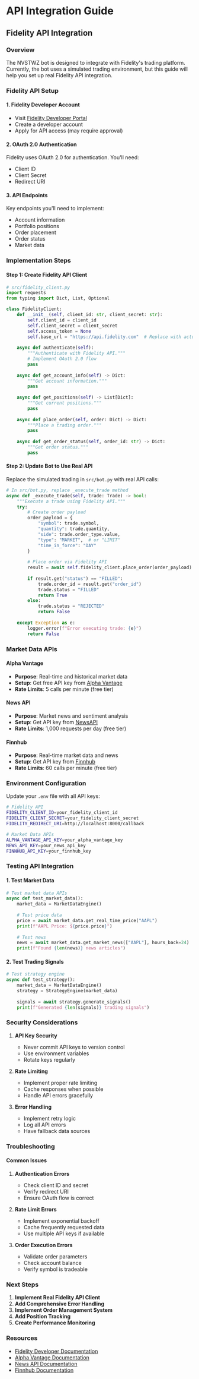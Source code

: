 # API Integration Guide

## Fidelity API Integration

### Overview
The NVSTWZ bot is designed to integrate with Fidelity's trading platform. Currently, the bot uses a simulated trading environment, but this guide will help you set up real Fidelity API integration.

### Fidelity API Setup

#### 1. Fidelity Developer Account
- Visit [Fidelity Developer Portal](https://developer.fidelity.com)
- Create a developer account
- Apply for API access (may require approval)

#### 2. OAuth 2.0 Authentication
Fidelity uses OAuth 2.0 for authentication. You'll need:
- Client ID
- Client Secret
- Redirect URI

#### 3. API Endpoints
Key endpoints you'll need to implement:
- Account information
- Portfolio positions
- Order placement
- Order status
- Market data

### Implementation Steps

#### Step 1: Create Fidelity API Client
```python
# src/fidelity_client.py
import requests
from typing import Dict, List, Optional

class FidelityClient:
    def __init__(self, client_id: str, client_secret: str):
        self.client_id = client_id
        self.client_secret = client_secret
        self.access_token = None
        self.base_url = "https://api.fidelity.com"  # Replace with actual URL
    
    async def authenticate(self):
        """Authenticate with Fidelity API."""
        # Implement OAuth 2.0 flow
        pass
    
    async def get_account_info(self) -> Dict:
        """Get account information."""
        pass
    
    async def get_positions(self) -> List[Dict]:
        """Get current positions."""
        pass
    
    async def place_order(self, order: Dict) -> Dict:
        """Place a trading order."""
        pass
    
    async def get_order_status(self, order_id: str) -> Dict:
        """Get order status."""
        pass
```

#### Step 2: Update Bot to Use Real API
Replace the simulated trading in `src/bot.py` with real API calls:

```python
# In src/bot.py, replace _execute_trade method
async def _execute_trade(self, trade: Trade) -> bool:
    """Execute a trade using Fidelity API."""
    try:
        # Create order payload
        order_payload = {
            "symbol": trade.symbol,
            "quantity": trade.quantity,
            "side": trade.order_type.value,
            "type": "MARKET",  # or "LIMIT"
            "time_in_force": "DAY"
        }
        
        # Place order via Fidelity API
        result = await self.fidelity_client.place_order(order_payload)
        
        if result.get("status") == "FILLED":
            trade.order_id = result.get("order_id")
            trade.status = "FILLED"
            return True
        else:
            trade.status = "REJECTED"
            return False
            
    except Exception as e:
        logger.error(f"Error executing trade: {e}")
        return False
```

### Market Data APIs

#### Alpha Vantage
- **Purpose**: Real-time and historical market data
- **Setup**: Get free API key from [Alpha Vantage](https://www.alphavantage.co/)
- **Rate Limits**: 5 calls per minute (free tier)

#### News API
- **Purpose**: Market news and sentiment analysis
- **Setup**: Get API key from [NewsAPI](https://newsapi.org/)
- **Rate Limits**: 1,000 requests per day (free tier)

#### Finnhub
- **Purpose**: Real-time market data and news
- **Setup**: Get API key from [Finnhub](https://finnhub.io/)
- **Rate Limits**: 60 calls per minute (free tier)

### Environment Configuration

Update your `.env` file with all API keys:

```bash
# Fidelity API
FIDELITY_CLIENT_ID=your_fidelity_client_id
FIDELITY_CLIENT_SECRET=your_fidelity_client_secret
FIDELITY_REDIRECT_URI=http://localhost:8000/callback

# Market Data APIs
ALPHA_VANTAGE_API_KEY=your_alpha_vantage_key
NEWS_API_KEY=your_news_api_key
FINNHUB_API_KEY=your_finnhub_key
```

### Testing API Integration

#### 1. Test Market Data
```python
# Test market data APIs
async def test_market_data():
    market_data = MarketDataEngine()
    
    # Test price data
    price = await market_data.get_real_time_price("AAPL")
    print(f"AAPL Price: ${price.price}")
    
    # Test news
    news = await market_data.get_market_news(["AAPL"], hours_back=24)
    print(f"Found {len(news)} news articles")
```

#### 2. Test Trading Signals
```python
# Test strategy engine
async def test_strategy():
    market_data = MarketDataEngine()
    strategy = StrategyEngine(market_data)
    
    signals = await strategy.generate_signals()
    print(f"Generated {len(signals)} trading signals")
```

### Security Considerations

1. **API Key Security**
   - Never commit API keys to version control
   - Use environment variables
   - Rotate keys regularly

2. **Rate Limiting**
   - Implement proper rate limiting
   - Cache responses when possible
   - Handle API errors gracefully

3. **Error Handling**
   - Implement retry logic
   - Log all API errors
   - Have fallback data sources

### Troubleshooting

#### Common Issues

1. **Authentication Errors**
   - Check client ID and secret
   - Verify redirect URI
   - Ensure OAuth flow is correct

2. **Rate Limit Errors**
   - Implement exponential backoff
   - Cache frequently requested data
   - Use multiple API keys if available

3. **Order Execution Errors**
   - Validate order parameters
   - Check account balance
   - Verify symbol is tradeable

### Next Steps

1. **Implement Real Fidelity API Client**
2. **Add Comprehensive Error Handling**
3. **Implement Order Management System**
4. **Add Position Tracking**
5. **Create Performance Monitoring**

### Resources

- [Fidelity Developer Documentation](https://developer.fidelity.com)
- [Alpha Vantage Documentation](https://www.alphavantage.co/documentation/)
- [News API Documentation](https://newsapi.org/docs)
- [Finnhub Documentation](https://finnhub.io/docs/api) 